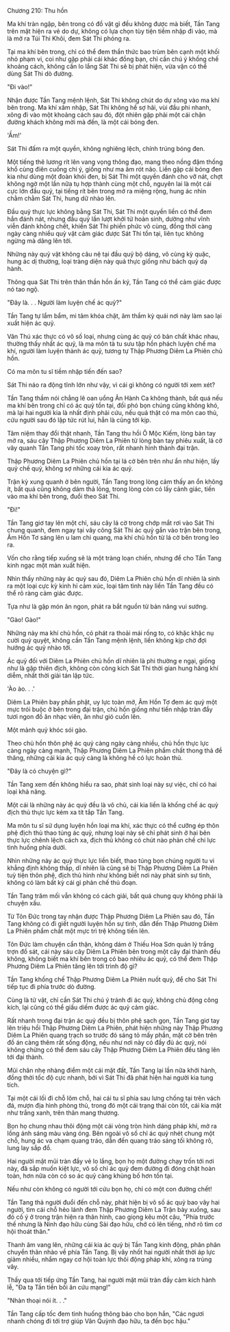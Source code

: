 




Chương 210: Thu hồn


Ma khí tràn ngập, bên trong có đồ vật gì đều không được mà biết, Tần Tang trên mặt hiện ra vẻ do dự, không có lựa chọn tùy tiện tiềm nhập đi vào, mà là mở ra Túi Thi Khôi, đem Sát Thi phóng ra.

Tại ma khí bên trong, chỉ có thể đem thần thức bao trùm bên cạnh một khối nhỏ phạm vi, coi như gặp phải cái khác đồng bạn, chỉ cần chú ý khống chế khoảng cách, không cần lo lắng Sát Thi sẽ bị phát hiện, vừa vặn có thể dùng Sát Thi dò đường.

"Đi vào!"

Nhận được Tần Tang mệnh lệnh, Sát Thi không chút do dự xông vào ma khí bên trong. Ma khí xâm nhập, Sát Thi không hề sợ hãi, vùi đầu phi nhanh, xông đi vào một khoảng cách sau đó, đột nhiên gặp phải một cái chặn đường khách không mời mà đến, là một cái bóng đen.

'Ầm!'

Sát Thi đấm ra một quyền, không nghiêng lệch, chính trúng bóng đen.

Một tiếng thê lương rít lên vang vọng thông đạo, mang theo nồng đậm thống khổ cùng điên cuồng chi ý, giống như ma âm rót não. Liền gặp cái bóng đen kia như dùng một đoàn khói đen, bị Sát Thi một quyền đánh cho vỡ nát, chợt không ngờ một lần nữa tụ hợp thành cùng một chỗ, nguyên lai là một cái cực lớn đầu quỷ, tại tiếng rít bên trong mở ra miệng rộng, hung ác nhìn chằm chằm Sát Thi, hung dữ nhào lên.

Đầu quỷ thực lực không bằng Sát Thi, Sát Thi một quyền liền có thể đem hắn đánh nát, nhưng đầu quỷ lần lượt khởi tử hoàn sinh, dường như vĩnh viễn đánh không chết, khiến Sát Thi phiền phức vô cùng, đồng thời càng ngày càng nhiều quỷ vật cảm giác được Sát Thi tồn tại, liên tục không ngừng mà dâng lên tới.

Những này quỷ vật không câu nệ tại đầu quỷ bộ dáng, vô cùng kỳ quặc, hung ác dị thường, loại tràng diện này quả thực giống như bách quỷ dạ hành.

Thông qua Sát Thi trên thân thần hồn ấn ký, Tần Tang có thể cảm giác được nó tao ngộ.

"Đây là. . . Người làm luyện chế ác quỷ?"

Tần Tang tự lẩm bẩm, mi tâm khóa chặt, âm thầm kỳ quái nơi này làm sao lại xuất hiện ác quỷ.

Vân Thú xác thực có vô số loại, nhưng cùng ác quỷ có bản chất khác nhau, thường thấy nhất ác quỷ, là ma môn tà tu sưu tập hồn phách luyện chế ma khí, người làm luyện thành ác quỷ, tương tự Thập Phương Diêm La Phiên chủ hồn.

Có ma môn tu sĩ tiềm nhập tiến đến sao?

Sát Thi náo ra động tĩnh lớn như vậy, vì cái gì không có người tới xem xét?

Tần Tang thầm nói chẳng lẽ oan uổng Ân Hành Ca không thành, bất quá nếu ma khí bên trong chỉ có ác quỷ tồn tại, đối phó bọn chúng cũng không khó, mà lại hai người kia là nhất định phải cứu, nếu quả thật có ma môn cao thủ, cứu người sau đó lập tức rút lui, hẳn là cũng tới kịp.

Tâm niệm thay đổi thật nhanh, Tần Tang thu hồi Ô Mộc Kiếm, lòng bàn tay mở ra, sáu cây Thập Phương Diêm La Phiên từ lòng bàn tay phiêu xuất, lá cờ vây quanh Tần Tang phi tốc xoay tròn, rất nhanh hình thành đại trận.

Thập Phương Diêm La Phiên chủ hồn tại lá cờ bên trên như ẩn như hiện, lấy quỷ chế quỷ, không sợ những cái kia ác quỷ.

Trận kỳ xung quanh ở bên người, Tần Tang trong lòng cảm thấy an ổn không ít, bất quá cũng không dám thả lỏng, trong lòng còn có lấy cảnh giác, tiến vào ma khí bên trong, đuổi theo Sát Thi.

"Đi!"

Tần Tang giơ tay lên một chỉ, sáu cây lá cờ trong chớp mắt rơi vào Sát Thi chung quanh, đem ngay tại vây công Sát Thi ác quỷ gắn vào trận bên trong, Âm Hồn Tơ sáng lên u lam chi quang, ma khí chủ hồn từ lá cờ bên trong leo ra.

Vốn cho rằng tiếp xuống sẽ là một tràng loạn chiến, nhưng để cho Tần Tang kinh ngạc một màn xuất hiện.

Nhìn thấy những này ác quỷ sau đó, Diêm La Phiên chủ hồn dĩ nhiên là sinh ra một loại cực kỳ kinh hỉ cảm xúc, loại tâm tình này liền Tần Tang đều có thể rõ ràng cảm giác được.

Tựa như là gặp món ăn ngon, phát ra bắt nguồn từ bản năng vui sướng.

"Gào! Gào!"

Những này ma khí chủ hồn, có phát ra thoải mái rống to, có khặc khặc nụ cười quỷ quyệt, không cần Tần Tang mệnh lệnh, liền không kịp chờ đợi hướng ác quỷ nhào tới.

Ác quỷ đối với Diêm La Phiên chủ hồn dĩ nhiên là phi thường e ngại, giống như là gặp thiên địch, không còn công kích Sát Thi thời gian hung hăng khí diễm, nhất thời giải tán lập tức.

'Ào ào. . .'

Diêm La Phiên bay phần phật, uy lực toàn mở, Âm Hồn Tơ đem ác quỷ một mực trói buộc ở bên trong đại trận, chủ hồn giống như tiến nhập tràn đầy tươi ngon đồ ăn nhạc viên, ăn như gió cuốn lên.

Một mảnh quỷ khóc sói gào.

Theo chủ hồn thôn phệ ác quỷ càng ngày càng nhiều, chủ hồn thực lực càng ngày càng mạnh, Thập Phương Diêm La Phiên phẩm chất thong thả đề thăng, những cái kia ác quỷ càng là không hề có lực hoàn thủ.

"Đây là có chuyện gì?"

Tần Tang xem đến không hiểu ra sao, phát sinh loại này sự việc, chỉ có hai loại khả năng.

Một cái là những này ác quỷ đều là vô chủ, cái kia liền là khống chế ác quỷ địch thủ thực lực kém xa tít tắp Tần Tang.

Ma môn tu sĩ sử dụng luyện hồn loại ma khí, xác thực có thể cưỡng ép thôn phệ địch thủ thao túng ác quỷ, nhưng loại này sẽ chỉ phát sinh ở hai bên thực lực chênh lệch cách xa, địch thủ không có chút nào phản chế chi lực tình huống phía dưới.

Nhìn những này ác quỷ thực lực liền biết, thao túng bọn chúng người tu vi khẳng định không thấp, dĩ nhiên là cũng sẽ bị Thập Phương Diêm La Phiên tuỳ tiện thôn phệ, địch thủ hình như không biết nơi này phát sinh sự tình, không có làm bất kỳ cái gì phản chế thủ đoạn.

Tần Tang trăm mối vẫn không có cách giải, bất quá chung quy không phải là chuyện xấu.

Từ Tôn Đức trong tay nhận được Thập Phương Diêm La Phiên sau đó, Tần Tang không có đi giết người luyện hồn sự tình, dẫn đến Thập Phương Diêm La Phiên phẩm chất một mực trì trệ không tiến lên.

Tôn Đức làm chuyện cẩn thận, không dám ở Thiếu Hoa Sơn quản lý trắng trợn đồ sát, cái này sáu cây Diêm La Phiên bên trong một cây đại thành đều không, không biết ma khí bên trong có bao nhiêu ác quỷ, có thể đem Thập Phương Diêm La Phiên tăng lên tới trình độ gì?

Tần Tang khống chế Thập Phương Diêm La Phiên nuốt quỷ, để cho Sát Thi tiếp tục đi phía trước dò đường.

Cùng là tử vật, chỉ cần Sát Thi chú ý tránh đi ác quỷ, không chủ động công kích, lại cũng có thể giấu diếm được ác quỷ cảm giác.

Rất nhanh trong đại trận ác quỷ đều bị thôn phệ sạch gọn, Tần Tang giơ tay lên triệu hồi Thập Phương Diêm La Phiên, phát hiện những này Thập Phương Diêm La Phiên quang trạch so trước đó sáng tỏ mấy phần, mặt cờ bên trên đồ án càng thêm rất sống động, nếu như nơi này có đầy đủ ác quỷ, nói không chừng có thể đem sáu cây Thập Phương Diêm La Phiên đều tăng lên tới đại thành.

Mũi chân nhẹ nhàng điểm một cái mặt đất, Tần Tang lại lần nữa khởi hành, đồng thời tốc độ cực nhanh, bởi vì Sát Thi đã phát hiện hai người kia tung tích.

Tại một cái lối đi chỗ lõm chỗ, hai cái tu sĩ phía sau lưng chống tại trên vách đá, mượn địa hình phòng thủ, trong đó một cái trạng thái còn tốt, cái kia mặt như trắng xanh, trên thân mang thương.

Bọn họ chung nhau thôi động một cái vòng tròn hình dáng pháp khí, mở ra lồng ánh sáng màu vàng óng. Bên ngoài vô số chỉ ác quỷ nhét chung một chỗ, hung ác va chạm quang tráo, dẫn đến quang tráo sáng tối không rõ, lung lay sắp đổ.

Hai người mặt mũi tràn đầy vẻ lo lắng, bọn họ một đường chạy trốn tới nơi này, đã sắp muốn kiệt lực, vô số chỉ ác quỷ đem đường đi đóng chặt hoàn toàn, hơn nữa còn có so ác quỷ càng khủng bố hơn tồn tại.

Nếu như còn không có người tới cứu bọn họ, chỉ có một con đường chết!

Tần Tang thả người đuổi đến chỗ này, phát hiện bị vô số ác quỷ bao vây hai người, tìm cái chỗ hẻo lánh đem Thập Phương Diêm La Trận bày xuống, sau đó cố ý ở trong trận hiện ra thân hình, cao giọng kêu một câu, "Phía trước thế nhưng là Ninh đạo hữu cùng Sài đạo hữu, chớ có lên tiếng, nhớ rõ tìm cơ hội thoát thân."

Thanh âm vang lên, những cái kia ác quỷ bị Tần Tang kinh động, phân phân chuyển thân nhào về phía Tần Tang. Bị vây nhốt hai người nhất thời áp lực giảm nhiều, nhắm ngay cơ hội toàn lực thôi động pháp khí, xông ra trùng vây.

Thấy qua tới tiếp ứng Tần Tang, hai người mặt mũi tràn đầy cảm kích hành lễ, "Đa tạ Tần tiền bối ân cứu mạng!"

"Nhàn thoại nói ít. . ."

Tần Tang cấp tốc đem tình huống thông báo cho bọn hắn, "Các ngươi nhanh chóng đi tới trợ giúp Vân Quỳnh đạo hữu, ta đến bọc hậu."




